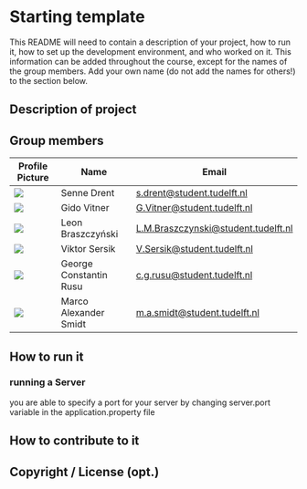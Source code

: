 # Starting template

This README will need to contain a description of your project, how to run it, how to set up the development environment, and who worked on it.
This information can be added throughout the course, except for the names of the group members.
Add your own name (do not add the names for others!) to the section below.

## Description of project

## Group members

| Profile Picture                                                                                                                                      | Name                   | Email                               |
|------------------------------------------------------------------------------------------------------------------------------------------------------|------------------------|-------------------------------------|
| ![](https://gitlab.ewi.tudelft.nl/uploads/-/system/user/avatar/5638/avatar.png?width=48&length=4&size=50&color=DDD&background=777&font-size=0.325)   | Senne Drent            | s.drent@student.tudelft.nl          |
| ![](https://secure.gravatar.com/avatar/81c4ef2654307bf9d0113ec64be7ddc0?s=800&d=identicon&length=4&size=50&color=DDD&background=777&font-size=0.325) | Gido Vitner            | G.Vitner@student.tudelft.nl         |
| ![](https://secure.gravatar.com/avatar/bf427380847339d068695eb2804a19db?s=800&d=identicon&length=4&size=50&color=DDD&background=777&font-size=0.325) | Leon Braszczyński      | L.M.Braszczynski@student.tudelft.nl |
| ![](https://gitlab.ewi.tudelft.nl/uploads/-/system/user/avatar/5955/avatar.png?width=48&length=4&size=50&color=DDD&background=777&font-size=0.325)   | Viktor Sersik          | V.Sersik@student.tudelft.nl         |
| ![](https://secure.gravatar.com/avatar/e8dbddd2b77581e8db2dae3861de5785?s=800&d=identicon&length=4&size=50&color=DDD&background=777&font-size=0.325) | George Constantin Rusu | c.g.rusu@student.tudelft.nl         |
| ![](https://gitlab.ewi.tudelft.nl/uploads/-/system/user/avatar/4829/avatar.png?width=48&length=4&size=50&color=DDD&background=777&font-size=0.325)   | Marco Alexander Smidt  | m.a.smidt@student.tudelft.nl        |
<!-- Instructions (remove once assignment has been completed -->
<!-- - Add (only!) your own name to the table above (use Markdown formatting) -->
<!-- - Mention your *student* email address -->
<!-- - Preferably add a recognizable photo, otherwise add your GitLab photo -->
<!-- - (please make sure the photos have the same size) --> 

## How to run it

### running a Server
you are able to specify a port for your server by changing
server.port variable in the application.property file

## How to contribute to it

## Copyright / License (opt.)

